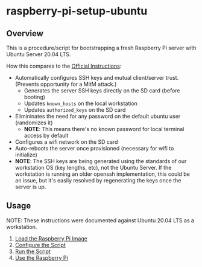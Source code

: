 raspberry-pi-setup-ubuntu
================

Overview
----------------

This is a procedure/script for bootstrapping a fresh Raspberry Pi server
with Ubuntu Server 20.04 LTS.

How this compares to the
[Official Instructions](https://ubuntu.com/tutorials/how-to-install-ubuntu-on-your-raspberry-pi):

* Automatically configures SSH keys and mutual client/server trust.
  (Prevents opportunity for a MitM attack.)
    * Generates the server SSH keys directly on the SD card (before booting)
    * Updates `known_hosts` on the local workstation
    * Updates `authorized_keys` on the SD card
* Elimininates the need for any password on the default ubuntu user (randomizes it)
    * **NOTE**: This means there's no known password for local terminal access by default
* Configures a wifi network on the SD card
* Auto-reboots the server once provisioned (necessary for wifi to initialize)
* **NOTE**: The SSH keys are being generated using the standards of our workstation
  OS (key lengths, etc), not the Ubuntu Server. If the workstation is running an older
  openssh implementation, this could be an issue, but it's easily resolved by
  regenerating the keys once the server is up.


Usage
----------------

NOTE: These instructions were documented against Ubuntu 20.04 LTS as a workstation.

1. [Load the Raspberry Pi Image](docs/Load-the-Raspberry-Pi-Image.md)
2. [Configure the Script](docs/Configure-the-Script.md)
3. [Run the Script](docs/Run-the-Script.md)
3. [Use the Raspberry Pi](docs/Use-the-Raspberry-Pi.md)


